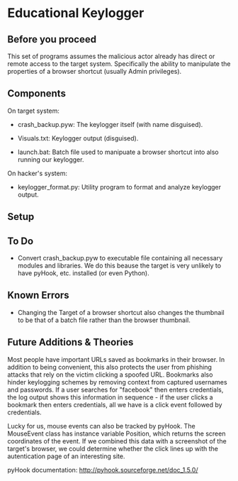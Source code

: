 # Educational Keylogger

## Before you proceed

This set of programs assumes the malicious actor already has direct or remote access to the target system.  Specifically the ability to manipulate the properties of a browser shortcut (usually Admin privileges).  

## Components

On target system:

- crash_backup.pyw: The keylogger itself (with name disguised).

- Visuals.txt: Keylogger output (disguised).

- launch.bat: Batch file used to manipuate a browser shortcut into also running our keylogger.


On hacker's system:

- keylogger_format.py: Utility program to format and analyze keylogger output.



## Setup



## To Do

- Convert crash_backup.pyw to executable file containing all necessary modules and libraries.  We do this beause the target is very      unlikely to have pyHook, etc. installed (or even Python).  


## Known Errors

- Changing the Target of a browser shortcut also changes the thumbnail to be that of a batch file rather than the browser thumbnail.


## Future Additions & Theories

Most people have important URLs saved as bookmarks in their browser.  In addition to being convenient, this also protects the user from   phishing attacks that rely on the victim clicking a spoofed URL.  Bookmarks also hinder keylogging schemes by removing context from       captured usernames and passwords.  If a user searches for "facebook" then enters credentials, the log output shows this information in     sequence - if the user clicks a bookmark then enters credentials, all we have is a click event followed by credentials.

Lucky for us, mouse events can also be tracked by pyHook.  The MouseEvent class has instance variable Position, which returns the screen coordinates of the event.  If we combined this data with a screenshot of the target's browser, we could determine whether the click lines up with the autentication page of an interesting site.    

pyHook documentation:
http://pyhook.sourceforge.net/doc_1.5.0/ 
